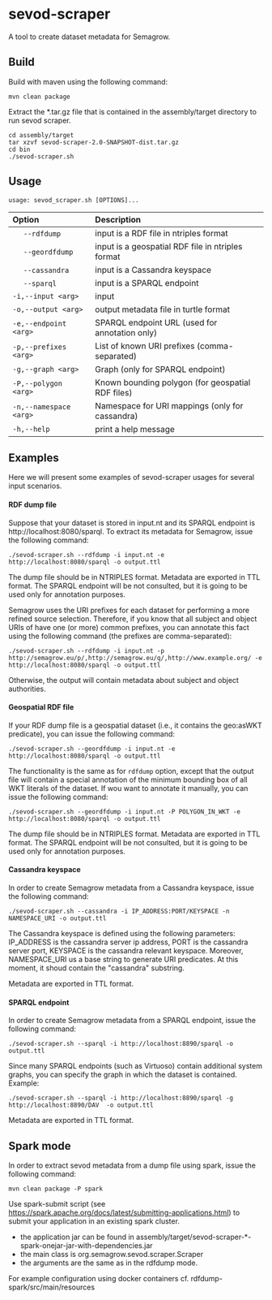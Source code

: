 # sevod-scraper #

A tool to create dataset metadata for Semagrow.

## Build ##

Build with maven using the following command:
```
mvn clean package
```
Extract the *.tar.gz file that is contained in the assembly/target directory to run sevod scraper.
```
cd assembly/target
tar xzvf sevod-scraper-2.0-SNAPSHOT-dist.tar.gz
cd bin
./sevod-scraper.sh
```

## Usage ##

```
usage: sevod_scraper.sh [OPTIONS]...
```

Option                  | Description
:-----------------------|:-----------------------------------------------------
 &nbsp;&nbsp;&nbsp;&nbsp; `--rdfdump`    |  input is a RDF file in ntriples format
 &nbsp;&nbsp;&nbsp;&nbsp; `--geordfdump` |  input is a geospatial RDF file in ntriples format
 &nbsp;&nbsp;&nbsp;&nbsp; `--cassandra`  |  input is a Cassandra keyspace
 &nbsp;&nbsp;&nbsp;&nbsp; `--sparql`     |  input is a SPARQL endpoint
 `-i,--input <arg>    ` |  input
 `-o,--output <arg>   ` |  output metadata file in turtle format
 `-e,--endpoint <arg> ` |  SPARQL endpoint URL (used for annotation only)
 `-p,--prefixes <arg> ` |  List of known URI prefixes (comma-separated)
 `-g,--graph <arg>    ` |  Graph (only for SPARQL endpoint)
 `-P,--polygon <arg>  ` |  Known bounding polygon (for geospatial RDF files)
 `-n,--namespace <arg>` |  Namespace for URI mappings (only for cassandra)
 `-h,--help           ` |  print a help message

## Examples ##

Here we will present some examples of sevod-scraper usages for several input scenarios.

#### RDF dump file

Suppose that your dataset is stored in input.nt and its SPARQL endpoint is http://localhost:8080/sparql.
To extract its metadata for Semagrow, issue the following command:

```
./sevod-scraper.sh --rdfdump -i input.nt -e http://localhost:8080/sparql -o output.ttl
```

The dump file should be in NTRIPLES format. Metadata are exported in TTL format.
The SPARQL endpoint will be not consulted, but it is going to be used only for annotation purposes.

Semagrow uses the URI prefixes for each dataset for performing a more refined source selection.
Therefore, if you know that all subject and object URIs of have one (or more) common prefixes,
 you can annotate this fact using the following command (the prefixes are comma-separated):

```
./sevod-scraper.sh --rdfdump -i input.nt -p http://semagrow.eu/p/,http://semagrow.eu/q/,http://www.example.org/ -e http://localhost:8080/sparql -o output.ttl
```

Otherwise, the output will contain metadata about subject and object authorities. 

#### Geospatial RDF file

If your RDF dump file is a geospatial dataset (i.e., it contains the geo:asWKT predicate),
you can issue the following command:

 ```
 ./sevod-scraper.sh --geordfdump -i input.nt -e http://localhost:8080/sparql -o output.ttl
 ```
The functionality is the same as for `rdfdump` option, except that the output file will contain
a special annotation of the minimum bounding box of all WKT literals of the dataset.
If wou want to annotate it manually, you can issue the following command:

```
./sevod-scraper.sh --geordfdump -i input.nt -P POLYGON_IN_WKT -e http://localhost:8080/sparql -o output.ttl
```

The dump file should be in NTRIPLES format. Metadata are exported in TTL format.
The SPARQL endpoint will be not consulted, but it is going to be used only for annotation purposes.

#### Cassandra keyspace

In order to create Semagrow metadata from a Cassandra keyspace, issue the following command:

```
./sevod-scraper.sh --cassandra -i IP_ADDRESS:PORT/KEYSPACE -n NAMESPACE_URI -o output.ttl
```

The Cassandra keyspace is defined using the following parameters:
IP_ADDRESS is the cassandra server ip address,
PORT is the cassandra server port,
KEYSPACE is the cassandra relevant keyspace.
Moreover, NAMESPACE_URI us a base string to generate URI predicates.
At this moment, it shoud contain the  "cassandra" substring.

Metadata are exported in TTL format.

#### SPARQL endpoint

In order to create Semagrow metadata from a SPARQL endpoint, issue the following command:

```
./sevod-scraper.sh --sparql -i http://localhost:8890/sparql -o output.ttl
```

Since many SPARQL endpoints (such as Virtuoso) contain additional system graphs,
you can specify the graph in which the dataset is contained. Example:

 ```
 ./sevod-scraper.sh --sparql -i http://localhost:8890/sparql -g http://localhost:8890/DAV  -o output.ttl
 ```
Metadata are exported in TTL format.

## Spark mode

In order to extract sevod metadata from a dump file using spark, issue the following command:
```
mvn clean package -P spark
```
Use spark-submit script (see https://spark.apache.org/docs/latest/submitting-applications.html) 
to submit your application in an existing spark cluster. 

* the application jar can be found in assembly/target/sevod-scraper-*-spark-onejar-jar-with-dependencies.jar
* the main class is org.semagrow.sevod.scraper.Scraper
* the arguments are the same as in the rdfdump mode.

For example configuration using docker containers cf. rdfdump-spark/src/main/resources
